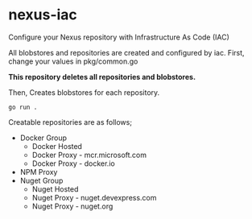 # nexus-iac

Configure your Nexus repository with Infrastructure As Code (IAC)

All blobstores and repositories are created and configured by iac.
First, change your values in pkg/common.go

**This repository deletes all repositories and blobstores.**

Then, Creates blobstores for each repository.

```
go run .
```

Creatable repositories are as follows;

* Docker Group
  * Docker Hosted
  * Docker Proxy - mcr.microsoft.com
  * Docker Proxy - docker.io
* NPM Proxy
* Nuget Group
  * Nuget Hosted
  * Nuget Proxy - nuget.devexpress.com
  * Nuget Proxy - nuget.org
